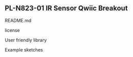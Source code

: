 ## PL-N823-01 IR Sensor Qwiic Breakout

README.md

license

User friendly library

Example sketches
